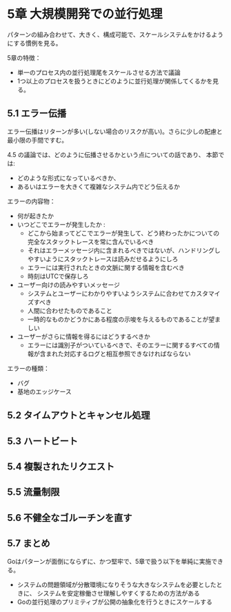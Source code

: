 # 5章 大規模開発での並行処理

パターンの組み合わせて、大きく、構成可能で、スケールシステムをかけるようにする慣例を見る。

5章の特徴：

- 単一のプロセス内の並行処理尾をスケールさせる方法で議論
- 1つ以上のプロセスを扱うときにどのように並行処理が関係してくるかを見る。

## 5.1 エラー伝播

エラー伝播はリターンが多い(しない場合のリスクが高い)。さらに少しの配慮と最小限の手間ですむ。

4.5 の議論では、どのように伝播させるかという点についての話であり、
本節では:
- どのような形式になっているべきか、
- あるいはエラーを大きくて複雑なシステム内でどう伝えるか

エラーの内容物：

- 何が起きたか
- いつどこでエラーが発生したか : 
  - どこから始まってどこでエラーが発生して、どう終わったかについての完全なスタックトレースを常に含んでいるべき
  - それはエラーメッセージ内に含まれるべきではないが、ハンドリングしやすいようにスタックトレースは読みだせるようにしろ
  - エラーには実行されたときの文脈に関する情報を含むべき
  - 時刻はUTCで保存しろ
- ユーザー向けの読みやすいメッセージ
  - システムとユーザーにわかりやすいようシステムに合わせてカスタマイズすべき
  - 人間に合わせたものであること
  - 一時的なものかどうかにある程度の示唆を与えるものであることが望ましい
- ユーザーがさらに情報を得るにはどうするべきか
  - エラーには識別子がついているべきで、そのエラーに関するすべての情報が含まれた対応するログと相互参照できなければならない
  

エラーの種類：

- バグ
- 基地のエッジケース

## 5.2 タイムアウトとキャンセル処理

## 5.3 ハートビート

## 5.4 複製されたリクエスト

## 5.5 流量制限

## 5.6 不健全なゴルーチンを直す

## 5.7 まとめ

Goはパターンが面倒にならずに、かつ堅牢で、5章で扱う以下を単純に実施できる。

- システムの問題領域が分散環境になりそうな大きなシステムを必要としたときに、
システムを安定稼働させ理解しやすくするための方法がある
- Goの並行処理のプリミティブが公開の抽象化を行うときにスケールする
